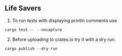 ## Life Savers

1. To run tests with displaying println comments use
```rust
cargo test -- --nocapture
```
2. Before uploading to crates.io try it with a dry run.
```rust
cargo publish --dry-run
```
 